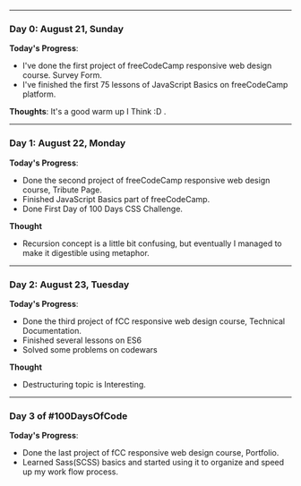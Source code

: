 <!-- # 100 Days Of Code - Log

### Day 0: February 30, 2016 (Example 1)
##### (delete me or comment me out)

**Today's Progress**: Fixed CSS, worked on canvas functionality for the app.

**Thoughts:** I really struggled with CSS, but, overall, I feel like I am slowly getting better at it. Canvas is still new for me, but I managed to figure out some basic functionality.

**Link to work:** [Calculator App](http://www.example.com)

### Day 0: February 30, 2016 (Example 2)
##### (delete me or comment me out)

**Today's Progress**: Fixed CSS, worked on canvas functionality for the app.

**Thoughts**: I really struggled with CSS, but, overall, I feel like I am slowly getting better at it. Canvas is still new for me, but I managed to figure out some basic functionality.

**Link(s) to work**: [Calculator App](http://www.example.com)


### Day 1: June 27, Monday

**Today's Progress**: I've gone through many exercises on FreeCodeCamp.

**Thoughts** I've recently started coding, and it's a great feeling when I finally solve an algorithm challenge after a lot of attempts and hours spent.

**Link(s) to work**
1. [Find the Longest Word in a String](https://www.freecodecamp.com/challenges/find-the-longest-word-in-a-string)
2. [Title Case a Sentence](https://www.freecodecamp.com/challenges/title-case-a-sentence)-->

___________________________________________________________
### Day 0: August 21, Sunday
**Today's Progress**: 
  - I've done the first project of freeCodeCamp responsive web design course. Survey Form.
  - I've finished the first 75 lessons of JavaScript Basics on freeCodeCamp platform.

**Thoughts**: It's a good warm up I Think :D .
___________________________________________________________
### Day 1: August 22, Monday
**Today's Progress**:
  - Done the second project of freeCodeCamp responsive web design course, Tribute Page.
  - Finished JavaScript Basics part of freeCodeCamp.
  - Done First Day of 100 Days CSS Challenge.

**Thought**
  - Recursion concept is a little bit confusing, but eventually I managed to make it digestible using metaphor.
____________________________________________________________
### Day 2: August 23, Tuesday
**Today's Progress**:
  - Done the third project of fCC responsive web design course, Technical Documentation.
  - Finished several lessons on ES6
  - Solved some problems on codewars
 
**Thought**
  - Destructuring topic is Interesting.
____________________________________________________________
### Day 3 of #100DaysOfCode
**Today's Progress**:
  - Done the last project of fCC responsive web design course, Portfolio.
  - Learned Sass(SCSS) basics and started using it to organize and speed up my work flow process.   
